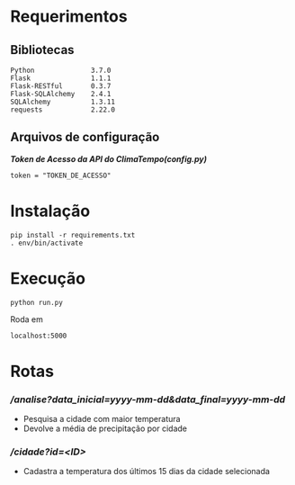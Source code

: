 # Requerimentos
## Bibliotecas
```
Python              3.7.0
Flask               1.1.1
Flask-RESTful       0.3.7
Flask-SQLAlchemy    2.4.1
SQLAlchemy          1.3.11
requests            2.22.0
```
## Arquivos de configuração
***Token de Acesso da API do ClimaTempo(config.py)***
```
token = "TOKEN_DE_ACESSO"
```

# Instalação
```
pip install -r requirements.txt
. env/bin/activate
```

# Execução
```
python run.py
```
Roda em 
```
localhost:5000
```

# Rotas
### ***/analise?data_inicial=yyyy-mm-dd&data_final=yyyy-mm-dd***
* Pesquisa a cidade com maior temperatura
* Devolve a média de precipitação por cidade
### ***/cidade?id=\<ID>***
* Cadastra a temperatura dos últimos 15 dias da cidade selecionada